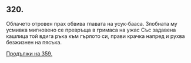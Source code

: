 ## 320.

Облачето отровен прах обвива главата на усук-бааса. Злобната му
усмивка мигновено се превръща в гримаса на ужас Със задавена
кашлица той вдига ръка към гърлото си, прави крачка напред и рухва
безжизнен на пясъка. 

[Продължи на 359.](./359)
